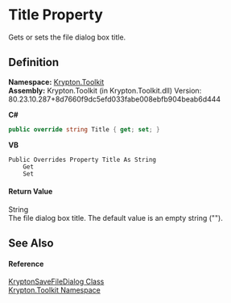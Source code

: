 # Title Property


Gets or sets the file dialog box title.



## Definition
**Namespace:** <a href="79d2eac2-21f4-54ff-7552-b20c33c30600.md">Krypton.Toolkit</a>  
**Assembly:** Krypton.Toolkit (in Krypton.Toolkit.dll) Version: 80.23.10.287+8d7660f9dc5efd033fabe008ebfb904beab6d444

**C#**
``` C#
public override string Title { get; set; }
```
**VB**
``` VB
Public Overrides Property Title As String
	Get
	Set
```



#### Return Value
String  
The file dialog box title. The default value is an empty string ("").

## See Also


#### Reference
<a href="c2ea607d-5d9e-5491-6eca-4080febc214a.md">KryptonSaveFileDialog Class</a>  
<a href="79d2eac2-21f4-54ff-7552-b20c33c30600.md">Krypton.Toolkit Namespace</a>  
